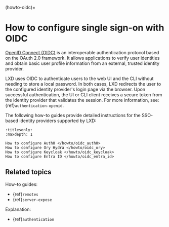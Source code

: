 (howto-oidc)=
# How to configure single sign-on with OIDC

[OpenID Connect (OIDC)](https://openid.net/developers/how-connect-works/) is an interoperable authentication protocol based on the OAuth 2.0 framework. It allows applications to verify user identities and obtain basic user profile information from an external, trusted identity provider.

LXD uses OIDC to authenticate users to the web UI and the CLI without needing to store a local password. In both cases, LXD redirects the user to the configured identity provider's login page via the browser. Upon successful authentication, the UI or CLI client receives a secure token from the identity provider that validates the session. For more information, see: {ref}`authentication-openid`.

The following how-to guides provide detailed instructions for the SSO-based identity providers supported by LXD:

```{toctree}
:titlesonly:
:maxdepth: 1

How to configure Auth0 </howto/oidc_auth0>
How to configure Ory Hydra </howto/oidc_ory>
How to configure Keycloak </howto/oidc_keycloak>
How to configure Entra ID </howto/oidc_entra_id>
```

## Related topics

How-to guides:

- {ref}`remotes`
- {ref}`server-expose`

Explanation:

- {ref}`authentication`
